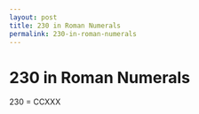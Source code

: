 ```yaml
---
layout: post
title: 230 in Roman Numerals
permalink: 230-in-roman-numerals
---
```


# 230 in Roman Numerals

230 = CCXXX
